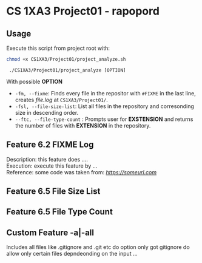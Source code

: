 #  CS 1XA3 Project01 - rapopord
## Usage
   Execute this script from project root with:
   ```bash
   chmod +x CS1XA3/Project01/project_analyze.sh
  ```
  ```
   ./CS1XA3/Project01/project_analyze [OPTION]
   ```
   With possible **OPTION**
* `-fm, --fixme`: Finds every file in the repositor with `#FIXME` in the last line, creates *file.log* at `CS1XA3/Project01/`.
* `-fsl, --file-size-list`: List all files in the repository and corresonding size in descending order.
* `--ftc, --file-type-count` : Prompts user for **EXSTENSION** and returns the number of files with  **EXTENSION** in the repository.
      

## Feature 6.2 **FIXME Log**
 Description: this feature does ....  
 Execution: execute this feature by ...  
 Reference: some code was taken from: *https://someurl.com*  

   
## Feature 6.5 **File Size List**

## Feature 6.5 **File Type Count**

## Custom Feature -a|-all 
Includes all files like .gitignore and .git etc
do option only got gitignore do allow only certain files depndeonding on the input
  ...
